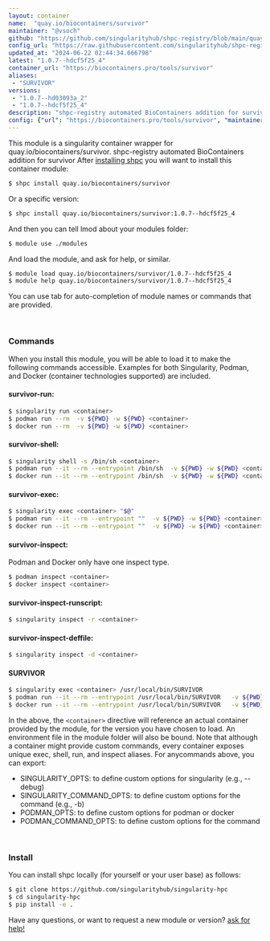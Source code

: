 ```yaml
---
layout: container
name:  "quay.io/biocontainers/survivor"
maintainer: "@vsoch"
github: "https://github.com/singularityhub/shpc-registry/blob/main/quay.io/biocontainers/survivor/container.yaml"
config_url: "https://raw.githubusercontent.com/singularityhub/shpc-registry/main/quay.io/biocontainers/survivor/container.yaml"
updated_at: "2024-06-22 02:44:34.666798"
latest: "1.0.7--hdcf5f25_4"
container_url: "https://biocontainers.pro/tools/survivor"
aliases:
 - "SURVIVOR"
versions:
 - "1.0.7--hd03093a_2"
 - "1.0.7--hdcf5f25_4"
description: "shpc-registry automated BioContainers addition for survivor"
config: {"url": "https://biocontainers.pro/tools/survivor", "maintainer": "@vsoch", "description": "shpc-registry automated BioContainers addition for survivor", "latest": {"1.0.7--hdcf5f25_4": "sha256:5fc77af8408d251df2c53de2aa471a8cb0bb2c641bb76ee2dad588dd687068c0"}, "tags": {"1.0.7--hd03093a_2": "sha256:3ffd3f36743cb173a0938e5b13622508e4a358c039a4560bc4526e381e2c72b8", "1.0.7--hdcf5f25_4": "sha256:5fc77af8408d251df2c53de2aa471a8cb0bb2c641bb76ee2dad588dd687068c0"}, "docker": "quay.io/biocontainers/survivor", "aliases": {"SURVIVOR": "/usr/local/bin/SURVIVOR"}}
---
```


This module is a singularity container wrapper for quay.io/biocontainers/survivor.
shpc-registry automated BioContainers addition for survivor
After [installing shpc](#install) you will want to install this container module:


```bash
$ shpc install quay.io/biocontainers/survivor
```

Or a specific version:

```bash
$ shpc install quay.io/biocontainers/survivor:1.0.7--hdcf5f25_4
```

And then you can tell lmod about your modules folder:

```bash
$ module use ./modules
```

And load the module, and ask for help, or similar.

```bash
$ module load quay.io/biocontainers/survivor/1.0.7--hdcf5f25_4
$ module help quay.io/biocontainers/survivor/1.0.7--hdcf5f25_4
```

You can use tab for auto-completion of module names or commands that are provided.

<br>

### Commands

When you install this module, you will be able to load it to make the following commands accessible.
Examples for both Singularity, Podman, and Docker (container technologies supported) are included.

#### survivor-run:

```bash
$ singularity run <container>
$ podman run --rm  -v ${PWD} -w ${PWD} <container>
$ docker run --rm  -v ${PWD} -w ${PWD} <container>
```

#### survivor-shell:

```bash
$ singularity shell -s /bin/sh <container>
$ podman run --it --rm --entrypoint /bin/sh  -v ${PWD} -w ${PWD} <container>
$ docker run --it --rm --entrypoint /bin/sh  -v ${PWD} -w ${PWD} <container>
```

#### survivor-exec:

```bash
$ singularity exec <container> "$@"
$ podman run --it --rm --entrypoint ""  -v ${PWD} -w ${PWD} <container> "$@"
$ docker run --it --rm --entrypoint ""  -v ${PWD} -w ${PWD} <container> "$@"
```

#### survivor-inspect:

Podman and Docker only have one inspect type.

```bash
$ podman inspect <container>
$ docker inspect <container>
```

#### survivor-inspect-runscript:

```bash
$ singularity inspect -r <container>
```

#### survivor-inspect-deffile:

```bash
$ singularity inspect -d <container>
```


#### SURVIVOR

```bash
$ singularity exec <container> /usr/local/bin/SURVIVOR
$ podman run --it --rm --entrypoint /usr/local/bin/SURVIVOR   -v ${PWD} -w ${PWD} <container> -c " $@"
$ docker run --it --rm --entrypoint /usr/local/bin/SURVIVOR   -v ${PWD} -w ${PWD} <container> -c " $@"
```



In the above, the `<container>` directive will reference an actual container provided
by the module, for the version you have chosen to load. An environment file in the
module folder will also be bound. Note that although a container
might provide custom commands, every container exposes unique exec, shell, run, and
inspect aliases. For anycommands above, you can export:

 - SINGULARITY_OPTS: to define custom options for singularity (e.g., --debug)
 - SINGULARITY_COMMAND_OPTS: to define custom options for the command (e.g., -b)
 - PODMAN_OPTS: to define custom options for podman or docker
 - PODMAN_COMMAND_OPTS: to define custom options for the command

<br>

### Install

You can install shpc locally (for yourself or your user base) as follows:

```bash
$ git clone https://github.com/singularityhub/singularity-hpc
$ cd singularity-hpc
$ pip install -e .
```

Have any questions, or want to request a new module or version? [ask for help!](https://github.com/singularityhub/singularity-hpc/issues)